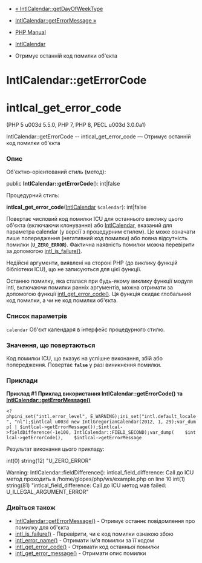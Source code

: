 - [«
IntlCalendar::getDayOfWeekType](intlcalendar.getdayofweektype.md)
- [IntlCalendar::getErrorMessage »](intlcalendar.geterrormessage.md)

- [PHP Manual](index.md)
- [IntlCalendar](class.intlcalendar.md)
- Отримує останній код помилки об'єкта

# IntlCalendar::getErrorCode

# intlcal_get_error_code

(PHP 5 u003d 5.5.0, PHP 7, PHP 8, PECL u003d 3.0.0a1)

IntlCalendar::getErrorCode -- intlcal_get_error_code — Отримує
останній код помилки об'єкта

### Опис

Об'єктно-орієнтований стиль (метод):

public **IntlCalendar::getErrorCode**(): int\|false

Процедурний стиль:

**intlcal_get_error_code**([IntlCalendar](class.intlcalendar.md)
`$calendar`): int\|false

Повертає числовий код помилки ICU для останнього виклику цього об'єкта
(включаючи клонування) або [IntlCalendar](class.intlcalendar.md),
вказаний для параметра calendar (у версії з процедурним стилем). Це
може означати лише попередження (негативний код помилки) або
повна відсутність помилки (**`U_ZERO_ERROR`**). Фактична наявність
помилки можна перевірити за допомогою
[intl_is_failure()](function.intl-is-failure.md).

Недійсні аргументи, виявлені на стороні PHP (до виклику
функцій бібліотеки ICU), що не записуються для цієї функції.

Останню помилку, яка сталася при будь-якому виклику функції модуля
intl, включаючи помилки ранніх аргументів, можна отримати за допомогою функції
[intl_get_error_code()](function.intl-get-error-code.md). Ця функція
скидає глобальний код помилки, а чи не код помилки об'єкта.

### Список параметрів

`calendar`
Об'єкт календаря в інтерфейс процедурного стилю.

### Значення, що повертаються

Код помилки ICU, що вказує на успішне виконання, збій або
попередження. Повертає **`false`** у разі виникнення помилки.

### Приклади

**Приклад #1 Приклад використання **IntlCalendar::getErrorCode()** та
[IntlCalendar::getErrorMessage()](intlcalendar.geterrormessage.md)**

` <?phpini_set("intl.error_level", E_WARNING);ini_set("intl.default_locale", "nl");$intlcal u003d new IntlGregorianCalendar(2012, 1, 29);var_dump( | $intlcal->getErrorMessage());$intlcal->fieldDifference(-1e100, IntlCalendar::FIELD_SECOND);var_dump(    $intlcal->getErrorCode(),    $intlcal->getErrorMessage `

Результат виконання цього прикладу:

int(0)
string(12) "U_ZERO_ERROR"

Warning: IntlCalendar::fieldDifference(): intlcal_field_difference: Call до ICU метод проходить в /home/glopes/php/ws/example.php on line 10
int(1)
string(81) "intlcal_field_difference: Call до ICU метод мав failed: U_ILLEGAL_ARGUMENT_ERROR"

### Дивіться також

- [IntlCalendar::getErrorMessage()](intlcalendar.geterrormessage.md) -
Отримує останнє повідомлення про помилку для об'єкта
- [intl_is_failure()](function.intl-is-failure.md) - Перевірити,
чи є код помилки ознакою збою
- [intl_error_name()](function.intl-error-name.md) - Отримати ім'я
помилки за її кодом
- [intl_get_error_code()](function.intl-get-error-code.md) -
Отримати код останньої помилки
- [intl_get_error_message()](function.intl-get-error-message.md) -
Отримати опис помилки
